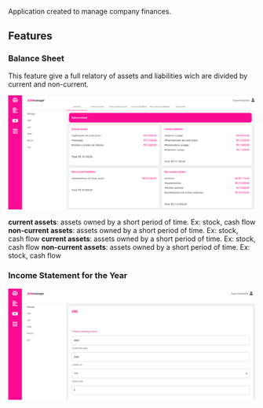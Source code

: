Application created to manage company finances.

## Features

### Balance Sheet

This feature give a full relatory of assets and liabilities wich are divided by current and non-current.

![balance sheet](img.jpg)

**current assets**: assets owned by a short period of time. Ex: stock, cash flow 
**non-current assets**: assets owned by a short period of time. Ex: stock, cash flow 
**current assets**: assets owned by a short period of time. Ex: stock, cash flow 
**non-current assets**: assets owned by a short period of time. Ex: stock, cash flow 

### Income Statement for the Year


![income statement for the year](img2.jpg)

